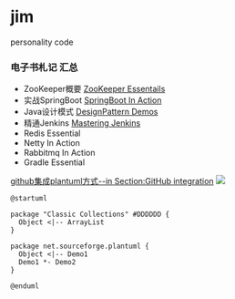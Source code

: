 # jim
personality code

### 电子书札记 汇总
* ZooKeeper概要 [ZooKeeper Essentails](components/src/apacheZooKeeperEssentials.md )
* 实战SpringBoot [SpringBoot In Action](spring-microservice/spring-boot/springboot-in-action/SpringBootInAction.md)
* Java设计模式 [DesignPattern Demos](https://github.com/ipple1986/jim/tree/master/design-pattern/src)
* 精通Jenkins [Mastering Jenkins]()
* Redis Essential
* Netty In Action
* Rabbitmq In Action
* Gradle Essential

[github集成plantuml方式--in Section:GitHub integration](https://blog.anoff.io/2018-07-31-diagrams-with-plantuml/)
![](http://www.plantuml.com/plantuml/proxy?src=https://raw.githubusercontent.com/ipple1986/jim/master/plantumls/test.pu)
```puml
@startuml

package "Classic Collections" #DDDDDD {
  Object <|-- ArrayList
}

package net.sourceforge.plantuml {
  Object <|-- Demo1
  Demo1 *- Demo2
}

@enduml
```
